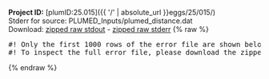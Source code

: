 **Project ID:** [plumID:25.015]({{ '/' | absolute_url }}eggs/25/015/)  
Stderr for source:  PLUMED_Inputs/plumed_distance.dat   
Download: [zipped raw stdout](plumed_distance.dat.plumed_master.stdout.txt.zip) - [zipped raw stderr](plumed_distance.dat.plumed_master.stderr.txt.zip) 
{% raw %}
<pre>
#! Only the first 1000 rows of the error file are shown below
#! To inspect the full error file, please download the zipped raw stderr file above
</pre>
{% endraw %}
